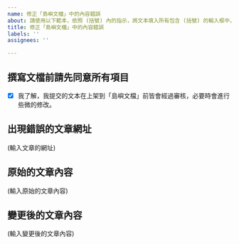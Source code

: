 ```yaml
---
name: 修正「島嶼文檔」中的內容錯誤
about: 請使用以下範本，依照 (括號) 內的指示，將文本填入所有包含 (括號) 的輸入框中，並取代 (括號) 本身。
title: 修正「島嶼文檔」中的內容錯誤
labels: ''
assignees: ''

---
```


## 撰寫文檔前請先同意所有項目
- [x] 我了解，我提交的文本在上架到「島嶼文檔」前皆會經過審核，必要時會進行些微的修改。

## 出現錯誤的文章網址
<!-- 請填寫下方所有項目 -->
(輸入文章的網址)

## 原始的文章內容
<!-- 請複製您發現錯誤，或是想修改的原始文章內容到下方 -->
(輸入原始的文章內容)

## 變更後的文章內容
<!-- 請撰寫修改後的文章內容到下方 -->
(輸入變更後的文章內容)
